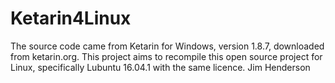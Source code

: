 # Ketarin4Linux
The source code came from Ketarin for Windows, version 1.8.7, downloaded from ketarin.org.
This project aims to recompile this open source project for Linux, specifically Lubuntu 16.04.1
with the same licence.
Jim Henderson
